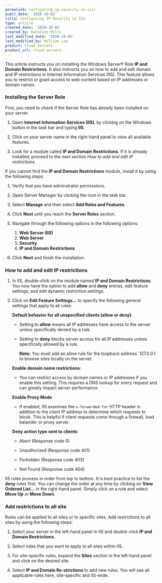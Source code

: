```yaml
---
permalink: configuring-ip-security-in-iis/
audit_date: '2020-10-02'
title: Configuring IP Security in IIS
type: article
created_date: '2020-10-02'
created_by: Karoline Mills
last_modified_date: '2020-10-02'
last_modified_by: William Loy
product: Cloud Servers
product_url: cloud-servers
---
```



This article instructs you on installing the Windows Server&reg; Role **IP and Domain Restrictions**. It also instructs you on how to add and edit domain and IP restrictions in Internet Information Services (IIS). This feature allows you to restrict or grant access to web content based on IP addresses or domain names.

### Installing the Server Role

First, you need to check if the Server Role has already been installed on your server. 

1. Open **Internet Information Services (IIS)**, by clicking on the Windows button in the task bar and typing **IIS**. 

2. Click on your server name in the right-hand panel to view all available features. 

3. Look for a module called **IP and Domain Restrictions**. If it is already installed, proceed to the next section *How to add and edit IP restrictions*. 

If you cannot find the **IP and Domain Restrictions** module, install it by using the following steps:

1. Verify that you have adminstrator permissions.	
    
2. Open Server Manager by clicking the icon in the task bar.

3. Select **Manage** and then select **Add Roles and Features**.

4. Click **Next** until you reach the **Server Roles** section.

5. Navigate through the following options in the following options:

    1. **Web Server (IIS)** 
    2. **Web Server**
    3. **Security**
    4. **IP and Domain Restrictions**

6. Click **Next** and finish the installation. 

### How to add and edit IP restrictions

1. In IIS, double-click on the module named **IP and Domain Restrictions**. You now have the option to add **allow** and **deny** entries, edit feature settings, and edit dynamic restriction settings.

2. Click on **Edit Feature Settings…** to specify the following general settings that apply to all rules:

    **Default behavior for all unspecified clients (allow or deny)**:

     - Setting to **allow** means all IP addresses have access to the server unless specifically denied by a rule.

     - Setting to **deny** blocks server access for all IP addresses unless specifically allowed by a rule. 
     
        **Note:** You must add an allow rule for the loopback address `127.0.0.1 to browse sites locally on the server.

   **Enable domain name restrictions**:

     - You can restrict access by domain names or IP addresses if you enable this setting. This requires a DNS lookup for every request and can greatly impact server performance.

   **Enable Proxy Mode**

     - If enabled, IIS examines the `x-forwarded-for` HTTP header in addition to the client IP address to determine which requests to block. This is helpful if client requests come through a firewall, load balander or proxy server.

   **Deny action type sent to clients**:

     - Abort (Response code 0)

     - Unauthorized (Response code 401)

     - Forbidden (Response code 403)

     - Not Found (Response code 404)

IIS rules process in order from top to bottom. It is best practice to list the **deny** rules first. You can change the order at any time by clicking on **View Ordered List…** in the right-hand panel. Simply click on a rule and select **Move Up** or **Move Down**.

### Add restrictions to all site

Rules can be applied to all sites or to specific sites. Add restrictions to all sites by using the following steps:

1. Select your server in the left-hand panel in IIS and double-click **IP and Domain Restrictions**. 

2. Select rules that you want to apply to all sites within IIS. 

3. For site-specific rules, expand the **Sites** section in the left-hand panel and click on the desired site. 

4. Select **IP and Domain Re-strictions** to add new rules. You will see all applicable rules here, site-specific and IIS-wide.
